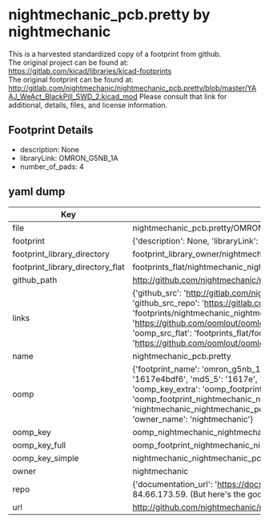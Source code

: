 # nightmechanic_pcb.pretty by nightmechanic  
This is a harvested standardized copy of a footprint from github.  
The original project can be found at:  
https://gitlab.com/kicad/libraries/kicad-footprints  
The original footprint can be found at:
http://gitlab.com/nightmechanic/nightmechanic_pcb.pretty/blob/master/YAAJ_WeAct_BlackPill_SWD_2.kicad_mod
Please consult that link for additional, details, files, and license information.  
## Footprint Details
* description: None  
* libraryLink: OMRON_G5NB_1A  
* number_of_pads: 4  
## yaml dump  
| Key | Value |  
| --- | --- |  
| file | nightmechanic_pcb.pretty/OMRON_G5NB_1A.kicad_mod |  
| footprint | {'description': None, 'libraryLink': 'OMRON_G5NB_1A', 'number_of_pads': 4} |  
| footprint_library_directory | footprint_library_owner/nightmechanic_nightmechanic_pcb.pretty |  
| footprint_library_directory_flat | footprints_flat/nightmechanic_nightmechanic_pcb_omron_g5nb_1a/working |  
| github_path | http://github.com/nightmechanic/nightmechanic_pcb.pretty/blob/master/OMRON_G5NB_1A.kicad_mod |  
| links | {'github_src': 'http://gitlab.com/nightmechanic/nightmechanic_pcb.pretty/blob/master/YAAJ_WeAct_BlackPill_SWD_2.kicad_mod', 'github_src_repo': 'https://gitlab.com/kicad/libraries/kicad-footprints', 'oomp_bot': 'footprints/nightmechanic_nightmechanic_pcb_omron_g5nb_1a/working', 'oomp_bot_github': 'https://github.com/oomlout/oomlout_oomp_footprint_bot/tree/main/footprints/nightmechanic_nightmechanic_pcb_omron_g5nb_1a/working', 'oomp_src_flat': 'footprints_flat/footprints_flat/nightmechanic_nightmechanic_pcb_omron_g5nb_1a/working', 'oomp_src_flat_github': 'https://github.com/oomlout/oomlout_oomp_footprint_src/tree/main/footprints_flat/nightmechanic_nightmechanic_pcb_omron_g5nb_1a/working'} |  
| name | nightmechanic_pcb.pretty |  
| oomp | {'footprint_name': 'omron_g5nb_1a', 'library_name': 'nightmechanic_pcb', 'md5': '1617e4bdf6bede9459940962b280536a', 'md5_10': '1617e4bdf6', 'md5_5': '1617e', 'md5_6': '1617e4', 'oomp_key': 'oomp_nightmechanic_nightmechanic_pcb_omron_g5nb_1a', 'oomp_key_extra': 'oomp_footprint_nightmechanic_nightmechanic_pcb_omron_g5nb_1a', 'oomp_key_full': 'oomp_footprint_nightmechanic_nightmechanic_pcb_omron_g5nb_1a_1617e4', 'oomp_key_simple': 'nightmechanic_nightmechanic_pcb_omron_g5nb_1a', 'original_filename': 'nightmechanic_pcb.pretty/OMRON_G5NB_1A.kicad_mod', 'owner_name': 'nightmechanic'} |  
| oomp_key | oomp_nightmechanic_nightmechanic_pcb_omron_g5nb_1a |  
| oomp_key_full | oomp_footprint_nightmechanic_nightmechanic_pcb_omron_g5nb_1a |  
| oomp_key_simple | nightmechanic_nightmechanic_pcb_omron_g5nb_1a |  
| owner | nightmechanic |  
| repo | {'documentation_url': 'https://docs.github.com/rest/overview/resources-in-the-rest-api#rate-limiting', 'message': "API rate limit exceeded for 84.66.173.59. (But here's the good news: Authenticated requests get a higher rate limit. Check out the documentation for more details.)"} |  
| url | http://github.com/nightmechanic/nightmechanic_pcb.pretty |  

